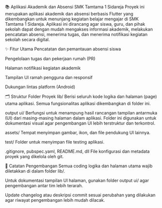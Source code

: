 📚 Aplikasi Akademik dan Absensi SMK Tamtama 1 Sidareja
Proyek ini merupakan aplikasi akademik dan absensi berbasis Flutter yang dikembangkan untuk menunjang kegiatan belajar mengajar di SMK Tamtama 1 Sidareja. Aplikasi ini dirancang agar siswa, guru, dan pihak sekolah dapat dengan mudah mengakses informasi akademik, melakukan pencatatan absensi, menerima tugas, dan menerima notifikasi kegiatan sekolah secara digital.

✨ Fitur Utama
Pencatatan dan pemantauan absensi siswa

Pengelolaan tugas dan pekerjaan rumah (PR)

Halaman notifikasi kegiatan akademik

Tampilan UI ramah pengguna dan responsif

Dukungan lintas platform (Android)

🗂 Struktur Folder Proyek
lib/
Berisi seluruh kode logika dan halaman (page) utama aplikasi. Semua fungsionalitas aplikasi dikembangkan di folder ini.

output ui/
Berfungsi untuk menampung hasil rancangan tampilan antarmuka (UI) dari masing-masing halaman dalam aplikasi. Folder ini digunakan untuk dokumentasi visual agar pengembangan UI lebih terstruktur dan terkontrol.

assets/
Tempat menyimpan gambar, ikon, dan file pendukung UI lainnya.

test/
Folder untuk menyimpan file testing aplikasi.

.gitignore, pubspec.yaml, README.md, dll
File konfigurasi dan metadata proyek yang dikelola oleh git.

📌 Catatan Pengembangan
Semua coding logika dan halaman utama wajib diletakkan di dalam folder lib/.

Untuk dokumentasi tampilan UI halaman, gunakan folder output ui/ agar pengembangan antar tim lebih terarah.

Update changelog atau deskripsi commit sesuai perubahan yang dilakukan agar riwayat pengembangan lebih mudah dilacak.